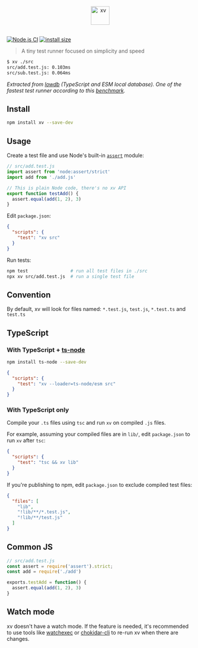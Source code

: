 <p align="center">
  <br>
  <img src="xv.svg" alt="xv" height=50>
  <br>
  <br>
</p>

[![Node.js CI](https://github.com/typicode/xv/actions/workflows/node.js.yml/badge.svg)](https://github.com/typicode/xv/actions/workflows/node.js.yml) [![install size](https://packagephobia.com/badge?p=xv)](https://packagephobia.com/result?p=xv)

> A tiny test runner focused on simplicity and speed

```sh
$ xv ./src
src/add.test.js: 0.103ms
src/sub.test.js: 0.064ms
```

_Extracted from [lowdb](https://github.com/typicode/lowdb) (TypeScript and ESM local database). One of the fastest test runner according to this [benchmark](https://github.com/icetbr/comparing-testing-libraries)._

## Install

```sh
npm install xv --save-dev
```

## Usage

Create a test file and use Node's built-in [`assert`](https://nodejs.org/api/assert.html) module:

```js
// src/add.test.js
import assert from 'node:assert/strict'
import add from './add.js'

// This is plain Node code, there's no xv API
export function testAdd() {
  assert.equal(add(1, 2), 3)
}
```

Edit `package.json`:

```json
{
  "scripts": {
    "test": "xv src"
  }
}
```

Run tests:

```sh
npm test                # run all test files in ./src
npx xv src/add.test.js  # run a single test file
```

## Convention

By default, xv will look for files named: `*.test.js`, `test.js`, `*.test.ts` and `test.ts`

## TypeScript

### With TypeScript + [ts-node](https://typestrong.org/ts-node/)

```sh
npm install ts-node --save-dev
```

```json
{
  "scripts": {
    "test": "xv --loader=ts-node/esm src"
  }
}
```

### With TypeScript only

Compile your `.ts` files using `tsc` and run `xv` on compiled `.js` files. 

For example, assuming your compiled files are in `lib/`, edit `package.json` to run `xv` after `tsc`:

```json
{
  "scripts": {
    "test": "tsc && xv lib"
  }
}
```

If you're publishing to npm, edit `package.json` to exclude compiled test files:

```json
{
  "files": [
    "lib",
    "!lib/**/*.test.js",
    "!lib/**/test.js"
  ]
}
```

## Common JS

```js
// src/add.test.js
const assert = require('assert').strict;
const add = require('./add')

exports.testAdd = function() {
  assert.equal(add(1, 2), 3)
}
```

## Watch mode

xv doesn't have a watch mode. If the feature is needed, it's recommended to use tools like [watchexec](https://github.com/watchexec/watchexec) or [chokidar-cli](https://github.com/open-cli-tools/chokidar-cli) to re-run xv when there are changes.
